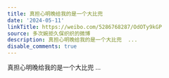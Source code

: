 ```yaml
---
title: 真担心明晚给我的是一个大比兜
date: '2024-05-11'
linkTitle: https://weibo.com/5286768287/OdOTy9kGP
source: 多次婉拒久保织织的微博
description: 真担心明晚给我的是一个大比兜  ...
disable_comments: true
---
```

真担心明晚给我的是一个大比兜  ...